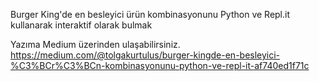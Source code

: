 Burger King'de en besleyici ürün kombinasyonunu Python ve Repl.it kullanarak interaktif olarak bulmak

Yazıma Medium üzerinden ulaşabilirsiniz.
https://medium.com/@tolgakurtulus/burger-kingde-en-besleyici-%C3%BCr%C3%BCn-kombinasyonunu-python-ve-repl-it-af740ed1f71c
